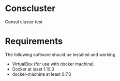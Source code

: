 # Conscluster
Consul cluster test

# Requirements
The following software should be installed and working
- VirtualBox (for use with docker machine)
- Docker at least 1.10.3
- docker-machine at least 0.7.0
